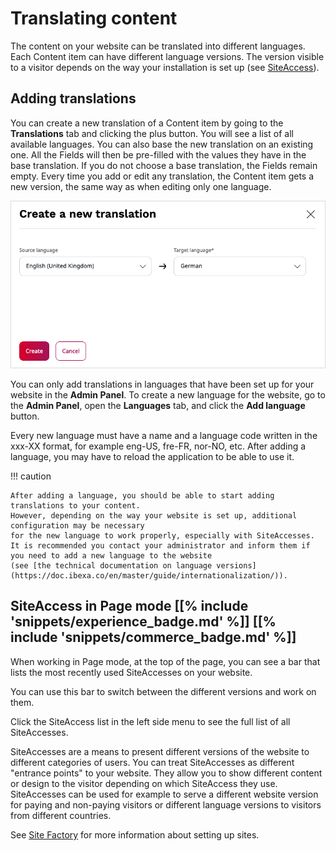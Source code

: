 # Translating content

The content on your website can be translated into different languages. Each Content item can have different language versions.
The version visible to a visitor depends on the way your installation is set up (see [SiteAccess](#siteaccess)).

## Adding translations

You can create a new translation of a Content item by going to the **Translations** tab and clicking the plus button.
You will see a list of all available languages. You can also base the new translation on an existing one.
All the Fields will then be pre-filled with the values they have in the base translation.
If you do not choose a base translation, the Fields remain empty. Every time you add or edit any translation,
the Content item gets a new version, the same way as when editing only one language.

![Adding a new translation](img/adding_translation.png "Adding a new translation")

You can only add translations in languages that have been set up for your website in the **Admin Panel**.
To create a new language for the website, go to the **Admin Panel**, open the **Languages** tab, and click the **Add language** button.

Every new language must have a name and a language code written in the xxx-XX format, for example eng-US, fre-FR, nor-NO, etc.
After adding a language, you may have to reload the application to be able to use it.

!!! caution

    After adding a language, you should be able to start adding translations to your content.
    However, depending on the way your website is set up, additional configuration may be necessary
    for the new language to work properly, especially with SiteAccesses.
    It is recommended you contact your administrator and inform them if you need to add a new language to the website
    (see [the technical documentation on language versions](https://doc.ibexa.co/en/master/guide/internationalization/)).

## SiteAccess in Page mode [[% include 'snippets/experience_badge.md' %]] [[% include 'snippets/commerce_badge.md' %]]

When working in Page mode, at the top of the page, you can see a bar that lists the most recently used SiteAccesses on your website.

You can use this bar to switch between the different versions and work on them.

Click the SiteAccess list in the left side menu to see the full list of all SiteAccesses.

SiteAccesses are a means to present different versions of the website to different categories of users.
You can treat SiteAccesses as different "entrance points" to your website. They allow you to show different content or design to the visitor depending on which SiteAccess they use.
SiteAccesses can be used for example to serve a different website version for paying and non-paying visitors
or different language versions to visitors from different countries.

See [Site Factory](site_organization/site_factory.md) for more information about setting up sites.
